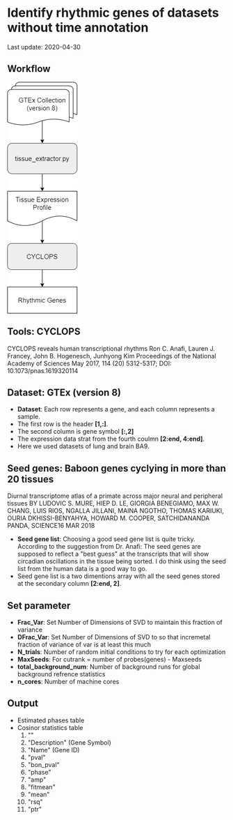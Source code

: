 # Identify rhythmic genes of datasets without time annotation

Last update: 2020-04-30

## Workflow
<img align="center" src="https://github.com/pinjouwu9325/rhygene-analysis/blob/master/workflow.png">

## Tools: CYCLOPS
CYCLOPS reveals human transcriptional rhythms Ron C. Anafi, Lauren J. Francey, John B. Hogenesch, Junhyong Kim Proceedings of the National Academy of Sciences May 2017, 114 (20) 5312-5317; DOI: 10.1073/pnas.1619320114

## Dataset: GTEx (version 8)
* **Dataset**: Each row represents a gene, and each column represents a sample. 
* The first row is the header **[1,:]**. 
* The second column is gene symbol **[:,2]** 
* The expression data strat from the fourth coulmn **[2:end, 4:end]**. 
* Here we used datasets of lung and brain BA9.

## Seed genes: Baboon genes cyclying in more than 20 tissues
Diurnal transcriptome atlas of a primate across major neural and peripheral tissues
BY LUDOVIC S. MURE, HIEP D. LE, GIORGIA BENEGIAMO, MAX W. CHANG, LUIS RIOS, NGALLA JILLANI, MAINA NGOTHO, THOMAS KARIUKI, OURIA DKHISSI-BENYAHYA, HOWARD M. COOPER, SATCHIDANANDA PANDA, SCIENCE16 MAR 2018

* **Seed gene list**: Choosing a good seed gene list is quite tricky. According to the suggestion from Dr. Anafi: The seed genes are supposed to reflect a "best guess" at the transcripts that will show circadian oscillations in the tissue being sorted. I do think using the seed list from the human data is a good way to go. 
* Seed gene list is a two dimentions array with all the seed genes stored at the secondary column **[2:end, 2]**. 
## Set parameter
* **Frac_Var**: Set Number of Dimensions of SVD to maintain this fraction of variance
* **DFrac_Var**: Set Number of Dimensions of SVD to so that incremetal fraction of variance of var is at least this much
* **N_trials**: Number of random initial conditions to try for each optimization
* **MaxSeeds**: For cutrank = number of probes(genes) - Maxseeds
* **total_background_num**: Number of background runs for global background refrence statistics
* **n_cores**: Number of machine cores

## Output
* Estimated phases table
* Cosinor statistics table
  1.  ""            
  2. "Description" (Gene Symbol)
  3. "Name"       (Gene ID)
  4. "pval"       
  5. "bon_pval"   
  6. "phase"      
  7. "amp"        
  8. "fitmean"    
  9. "mean"       
  10. "rsq"        
  11. "ptr"
